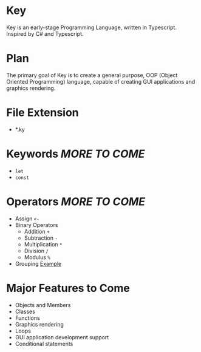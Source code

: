 # Key
Key is an early-stage Programming Language, written in Typescript. Inspired by C# and Typescript.

# Plan
The primary goal of Key is to create a general purpose, OOP (Object Oriented Programming) language, capable of creating GUI applications and graphics rendering.

# File Extension
* *.ky

# Keywords *MORE TO COME*
* `let`
* `const`

# Operators *MORE TO COME*
* Assign `<-`
* Binary Operators
  * Addition `+`
  * Subtraction `-`
  * Multiplication `*`
  * Division `/`
  * Modulus `%`
* Grouping [Example](https://github.com/Winter-r/Key/blob/main/Examples/test.ky)

# Major Features to Come
* Objects and Members
* Classes
* Functions
* Graphics rendering
* Loops
* GUI application development support
* Conditional statements
